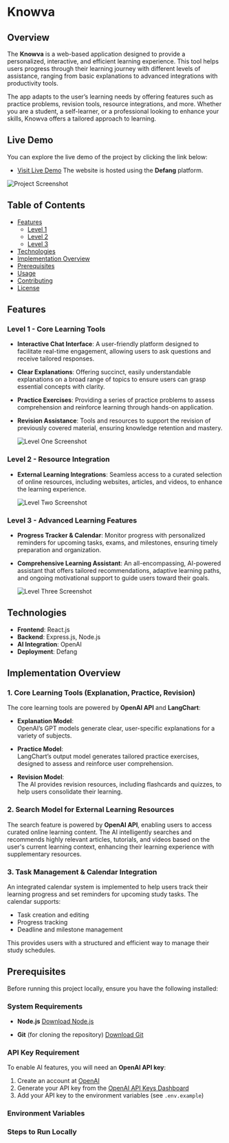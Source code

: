 # Knowva

## Overview

The **Knowva** is a web-based application designed to provide a personalized, interactive, and efficient learning experience. This tool helps users progress through their learning journey with different levels of assistance, ranging from basic explanations to advanced integrations with productivity tools. 

The app adapts to the user’s learning needs by offering features such as practice problems, revision tools, resource integrations, and more. Whether you are a student, a self-learner, or a professional looking to enhance your skills, Knowva offers a tailored approach to learning.

## Live Demo

You can explore the live demo of the project by clicking the link below:

- [Visit Live Demo](https://tj2noyhdmenib-frontend--80.prod1b.defang.dev/)
The website is hosted using the **Defang** platform.

![Project Screenshot](images/sample.png)


## Table of Contents

- [Features](#features)
  - [Level 1](#level-1)
  - [Level 2](#level-2)
  - [Level 3](#level-3)
- [Technologies](#technologies)
- [Implementation Overview](#implementation-overview)
- [Prerequisites](#prerequisites)
- [Usage](#usage)
- [Contributing](#contributing)
- [License](#license)

## Features

### Level 1 - Core Learning Tools
- **Interactive Chat Interface**: A user-friendly platform designed to facilitate real-time engagement, allowing users to ask questions and receive tailored responses.
- **Clear Explanations**: Offering succinct, easily understandable explanations on a broad range of topics to ensure users can grasp essential concepts with clarity.
- **Practice Exercises**: Providing a series of practice problems to assess comprehension and reinforce learning through hands-on application.
- **Revision Assistance**: Tools and resources to support the revision of previously covered material, ensuring knowledge retention and mastery.

  ![Level One Screenshot](images/L1.png)

### Level 2 - Resource Integration
- **External Learning Integrations**: Seamless access to a curated selection of online resources, including websites, articles, and videos, to enhance the learning experience.

  ![Level Two Screenshot](images/L2.png)

### Level 3 - Advanced Learning Features
- **Progress Tracker & Calendar**: Monitor progress with personalized reminders for upcoming tasks, exams, and milestones, ensuring timely preparation and organization.
- **Comprehensive Learning Assistant**: An all-encompassing, AI-powered assistant that offers tailored recommendations, adaptive learning paths, and ongoing motivational support to guide users toward their goals.

  ![Level Three Screenshot](images/L3.png)

## Technologies

- **Frontend**: React.js
- **Backend**: Express.js, Node.js
- **AI Integration**: OpenAI
- **Deployment**: Defang

## Implementation Overview

### 1. Core Learning Tools (Explanation, Practice, Revision)

The core learning tools are powered by **OpenAI API** and **LangChart**:

- **Explanation Model**:  
  OpenAI’s GPT models generate clear, user-specific explanations for a variety of subjects.

- **Practice Model**:  
  LangChart’s output model generates tailored practice exercises, designed to assess and reinforce user comprehension.

- **Revision Model**:  
  The AI provides revision resources, including flashcards and quizzes, to help users consolidate their learning.


### 2. Search Model for External Learning Resources

The search feature is powered by **OpenAI API**, enabling users to access curated online learning content. The AI intelligently searches and recommends highly relevant articles, tutorials, and videos based on the user's current learning context, enhancing their learning experience with supplementary resources.


### 3. Task Management & Calendar Integration

An integrated calendar system is implemented to help users track their learning progress and set reminders for upcoming study tasks. The calendar supports:

- Task creation and editing  
- Progress tracking  
- Deadline and milestone management  

This provides users with a structured and efficient way to manage their study schedules.

## Prerequisites

Before running this project locally, ensure you have the following installed:

### System Requirements

- **Node.js** 
  [Download Node.js](https://nodejs.org/)
  
- **Git** (for cloning the repository)  [Download Git](https://git-scm.com/)

### API Key Requirement

To enable AI features, you will need an **OpenAI API key**:

1. Create an account at [OpenAI](https://platform.openai.com/signup)
2. Generate your API key from the [OpenAI API Keys Dashboard](https://platform.openai.com/account/api-keys)
3. Add your API key to the environment variables (see `.env.example`)

### Environment Variables



### Steps to Run Locally

